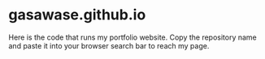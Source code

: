 # gasawase.github.io

Here is the code that runs my portfolio website. Copy the repository name and paste it into your browser search bar to reach my page.
